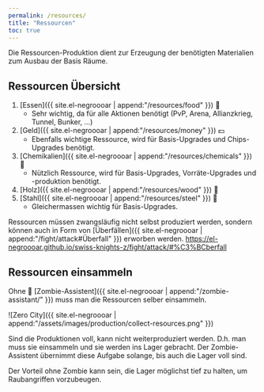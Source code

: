 ```yaml
---
permalink: /resources/
title: "Ressourcen"
toc: true
---
```


Die Ressourcen-Produktion dient zur Erzeugung der benötigten Materialien zum Ausbau der Basis Räume.

## Ressourcen Übersicht

1. [Essen]({{ site.el-negroooar | append:"/resources/food" }}) :hamburger: 
   - Sehr wichtig, da für alle Aktionen benötigt (PvP, Arena, Allianzkrieg, Tunnel, Bunker, ...)
2. [Geld]({{ site.el-negroooar | append:"/resources/money" }}) :dollar:
   - Ebenfalls wichtige Ressource, wird für Basis-Upgrades und Chips-Upgrades benötigt.
3. [Chemikalien]({{ site.el-negroooar | append:"/resources/chemicals" }}) :pill: 
   - Nützlich Ressource, wird für Basis-Upgrades, Vorräte-Upgrades und -produktion benötigt.
4. [Holz]({{ site.el-negroooar | append:"/resources/wood" }}) :door: 
5. [Stahl]({{ site.el-negroooar | append:"/resources/steel" }}) :wrench:
   - Gleichermassen wichtig für Basis-Upgrades.
  
Ressourcen müssen zwangsläufig nicht selbst produziert werden, sondern können auch in Form von [Überfällen]({{ site.el-negroooar | append:"/fight/attack#Überfall" }}) erworben werden.
https://el-negroooar.github.io/swiss-knights-z/fight/attack/#%C3%BCberfall


## Ressourcen einsammeln

Ohne :japanese_goblin: [Zombie-Assistent]({{ site.el-negroooar | append:"/zombie-assistant/" }}) muss man die Ressourcen selber einsammeln.

![Zero City]({{ site.el-negroooar | append:"/assets/images/production/collect-resources.png" }})

Sind die Produktionen voll, kann nicht weiterproduziert werden. D.h. man muss sie einsammeln und sie werden ins Lager gebracht.
Der Zombie-Assistent übernimmt diese Aufgabe solange, bis auch die Lager voll sind.

Der Vorteil ohne Zombie kann sein, die Lager möglichst tief zu halten, um Raubangriffen vorzubeugen.